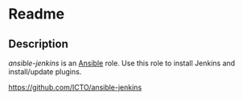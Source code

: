 # Readme

## Description

*ansible-jenkins* is an [Ansible](http://ansible.cc) role.
Use this role to install Jenkins and install/update plugins.

https://github.com/ICTO/ansible-jenkins

